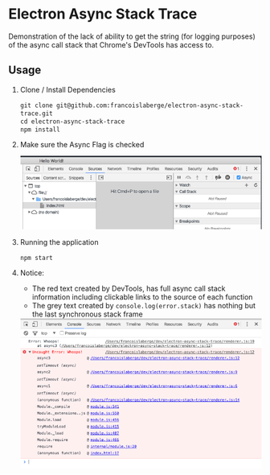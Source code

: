 # Electron Async Stack Trace
Demonstration of the lack of ability to get the string (for logging purposes) of the async call stack that Chrome's DevTools has access to.

## Usage

 1. Clone / Install Dependencies

		git clone git@github.com:francoislaberge/electron-async-stack-trace.git
		cd electron-async-stack-trace
		npm install

 2. Make sure the Async Flag is checked
  
     <img src="async-flag.png"/>
 3. Running the application
 
		npm start
		
 4. Notice:
     - The red text created by DevTools, has full async call stack information including clickable links to the source of each function 
     - The grey text created by `console.log(error.stack)` has nothing but the last synchronous stack frame
     
     <img src="stack-trace.png"/>
